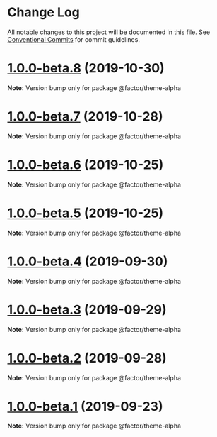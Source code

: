 # Change Log

All notable changes to this project will be documented in this file.
See [Conventional Commits](https://conventionalcommits.org) for commit guidelines.

# [1.0.0-beta.8](https://github.com/fiction-com/factor/compare/v1.0.0-beta.7...v1.0.0-beta.8) (2019-10-30)

**Note:** Version bump only for package @factor/theme-alpha





# [1.0.0-beta.7](https://github.com/fiction-com/factor/compare/v1.0.0-beta.6...v1.0.0-beta.7) (2019-10-28)

**Note:** Version bump only for package @factor/theme-alpha





# [1.0.0-beta.6](https://github.com/fiction-com/factor/compare/v1.0.0-beta.5...v1.0.0-beta.6) (2019-10-25)

**Note:** Version bump only for package @factor/theme-alpha





# [1.0.0-beta.5](https://github.com/fiction-com/factor/compare/v1.0.0-beta.4...v1.0.0-beta.5) (2019-10-25)

**Note:** Version bump only for package @factor/theme-alpha





# [1.0.0-beta.4](https://github.com/fiction-com/factor/compare/v1.0.0-beta.3...v1.0.0-beta.4) (2019-09-30)

**Note:** Version bump only for package @factor/theme-alpha





# [1.0.0-beta.3](https://github.com/fiction-com/factor/compare/v1.0.0-beta.2...v1.0.0-beta.3) (2019-09-29)

**Note:** Version bump only for package @factor/theme-alpha





# [1.0.0-beta.2](https://github.com/fiction-com/factor/compare/v1.0.0-beta.1...v1.0.0-beta.2) (2019-09-28)

**Note:** Version bump only for package @factor/theme-alpha





# [1.0.0-beta.1](https://github.com/fiction-com/factor/compare/v1.0.0-beta.0...v1.0.0-beta.1) (2019-09-23)

**Note:** Version bump only for package @factor/theme-alpha
